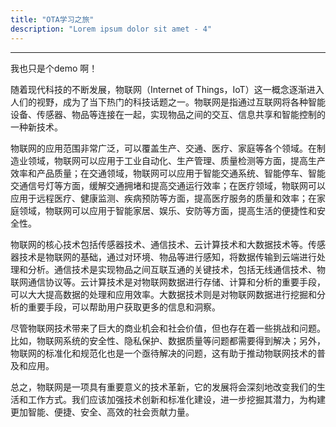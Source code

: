 ```yaml
---
title: "OTA学习之旅"
description: "Lorem ipsum dolor sit amet - 4"
---
```


***
我也只是个demo 啊！

随着现代科技的不断发展，物联网（Internet of Things，IoT）这一概念逐渐进入人们的视野，成为了当下热门的科技话题之一。物联网是指通过互联网将各种智能设备、传感器、物品等连接在一起，实现物品之间的交互、信息共享和智能控制的一种新技术。

物联网的应用范围非常广泛，可以覆盖生产、交通、医疗、家庭等各个领域。在制造业领域，物联网可以应用于工业自动化、生产管理、质量检测等方面，提高生产效率和产品质量；在交通领域，物联网可以应用于智能交通系统、智能停车、智能交通信号灯等方面，缓解交通拥堵和提高交通运行效率；在医疗领域，物联网可以应用于远程医疗、健康监测、疾病预防等方面，提高医疗服务的质量和效率；在家庭领域，物联网可以应用于智能家居、娱乐、安防等方面，提高生活的便捷性和安全性。

物联网的核心技术包括传感器技术、通信技术、云计算技术和大数据技术等。传感器技术是物联网的基础，通过对环境、物品等进行感知，将数据传输到云端进行处理和分析。通信技术是实现物品之间互联互通的关键技术，包括无线通信技术、物联网通信协议等。云计算技术是对物联网数据进行存储、计算和分析的重要手段，可以大大提高数据的处理和应用效率。大数据技术则是对物联网数据进行挖掘和分析的重要手段，可以帮助用户获取更多的信息和洞察。

尽管物联网技术带来了巨大的商业机会和社会价值，但也存在着一些挑战和问题。比如，物联网系统的安全性、隐私保护、数据质量等问题都需要得到解决；另外，物联网的标准化和规范化也是一个亟待解决的问题，这有助于推动物联网技术的普及和应用。

总之，物联网是一项具有重要意义的技术革新，它的发展将会深刻地改变我们的生活和工作方式。我们应该加强技术创新和标准化建设，进一步挖掘其潜力，为构建更加智能、便捷、安全、高效的社会贡献力量。